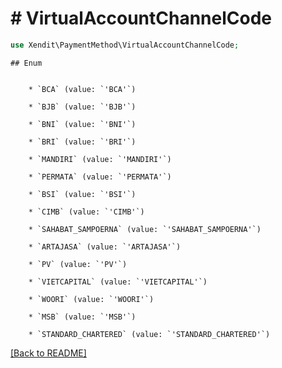 # # VirtualAccountChannelCode


```php
use Xendit\PaymentMethod\VirtualAccountChannelCode;
```

    ## Enum

    
        * `BCA` (value: `'BCA'`)
    
        * `BJB` (value: `'BJB'`)
    
        * `BNI` (value: `'BNI'`)
    
        * `BRI` (value: `'BRI'`)
    
        * `MANDIRI` (value: `'MANDIRI'`)
    
        * `PERMATA` (value: `'PERMATA'`)
    
        * `BSI` (value: `'BSI'`)
    
        * `CIMB` (value: `'CIMB'`)
    
        * `SAHABAT_SAMPOERNA` (value: `'SAHABAT_SAMPOERNA'`)
    
        * `ARTAJASA` (value: `'ARTAJASA'`)
    
        * `PV` (value: `'PV'`)
    
        * `VIETCAPITAL` (value: `'VIETCAPITAL'`)
    
        * `WOORI` (value: `'WOORI'`)
    
        * `MSB` (value: `'MSB'`)
    
        * `STANDARD_CHARTERED` (value: `'STANDARD_CHARTERED'`)
    

[[Back to README]](../../README.md)
